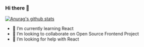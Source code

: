 ### Hi there 👋
[![Anurag's github stats](https://github-readme-stats.vercel.app/api?username=LaxmanJonchhen12)](https://github.com/anuraghazra/github-readme-stats)

- 🌱 I’m currently learning React
- 👯 I’m looking to collaborate on Open Source Frontend Project
- 🤔 I’m looking for help with React


